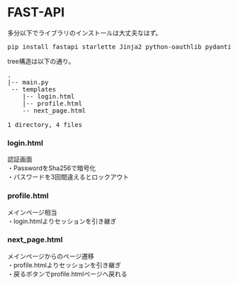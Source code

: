 # FAST-API

多分以下でライブラリのインストールは大丈夫なはず。
<pre>
pip install fastapi starlette Jinja2 python-oauthlib pydantic starlette-session starlette-middleware-trustedhost
</pre>

tree構造は以下の通り。
<pre>
.
|-- main.py
 -- templates
    |-- login.html
    |-- profile.html
    -- next_page.html

1 directory, 4 files
</pre>

### login.html
認証画面  
・PasswordをSha256で暗号化  
・パスワードを3回間違えるとロックアウト  

### profile.html
メインページ相当  
・login.htmlよりセッションを引き継ぎ

### next_page.html
メインページからのページ遷移  
・profile.htmlよりセッションを引き継ぎ  
・戻るボタンでprofile.htmlページへ戻れる  


